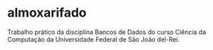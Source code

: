 # almoxarifado
Trabalho prático da disciplina Bancos de Dados do curso Ciência da Computação da Universidade Federal de São João del-Rei.
